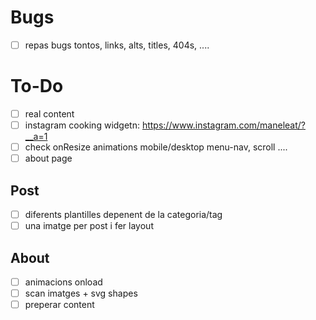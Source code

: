 # Bugs
- [ ] repas bugs tontos, links, alts, titles, 404s, <articles> ....

# To-Do
- [ ] real content
- [ ] instagram cooking widgetn: https://www.instagram.com/maneleat/?__a=1 
- [ ] check onResize animations mobile/desktop menu-nav, scroll ....
- [ ] about page

## Post
- [ ] diferents plantilles depenent de la categoria/tag
- [ ] una imatge per post i fer layout

## About
- [ ] animacions onload
- [ ] scan imatges + svg shapes
- [ ] preperar content
